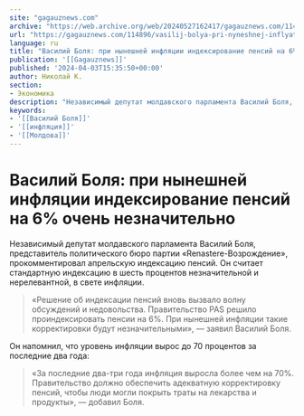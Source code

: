 ```yaml
---
site: "gagauznews.com"
archive: "https://web.archive.org/web/20240527162417/gagauznews.com/114896/vasilij-bolya-pri-nyneshnej-inflyatsii-indeksirovanie-pensij-na-6-ochen-neznachitelno.html"
url: "https://gagauznews.com/114896/vasilij-bolya-pri-nyneshnej-inflyatsii-indeksirovanie-pensij-na-6-ochen-neznachitelno.html"
language: ru
title: "Василий Боля: при нынешней инфляции индексирование пенсий на 6% очень незначительно"
publication: '[[Gagauznews]]'
published: '2024-04-03T15:35:50+00:00'
author: Николай К.
section:
- Экономика
description: "Независимый депутат молдавского парламента Василий Боля, представитель политического бюро партии «Renastere-Возрождение», прокомментировал апрельскую индексацию пенсий. Он считает стандартную индексацию в шесть процентов незначительной и нерелевантной, в свете инфляции. «Решение об индексации пенсий вновь вызвало волну обсуждений и недовольства. Правительство PAS решило проиндексировать пенсии на 6%. При нынешней инфляции такие корректировки будут незначительными», — заявил Василий Боля. Он напомнил, что уровень инфляции вырос до 70 процентов за последние два года: «За последние два-три года инфляция выросла более чем на 70%. Правительство должно обеспечить адекватную корректировку пенсий, чтобы люди могли покрыть траты на лекарства и продукты», — добавил Боля."
keywords:
- '[[Василий Боля]]'
- '[[инфляция]]'
- '[[Молдова]]'
---
```


# Василий Боля: при нынешней инфляции индексирование пенсий на 6% очень незначительно

Независимый депутат молдавского парламента Василий Боля, представитель политического бюро партии «Renastere-Возрождение», прокомментировал апрельскую индексацию пенсий. Он считает стандартную индексацию в шесть процентов незначительной и нерелевантной, в свете инфляции.

> «Решение об индексации пенсий вновь вызвало волну обсуждений и недовольства. Правительство PAS решило проиндексировать пенсии на 6%. При нынешней инфляции такие корректировки будут незначительными», — заявил Василий Боля.

Он напомнил, что уровень инфляции вырос до 70 процентов за последние два года:

> «За последние два-три года инфляция выросла более чем на 70%. Правительство должно обеспечить адекватную корректировку пенсий, чтобы люди могли покрыть траты на лекарства и продукты», — добавил Боля.